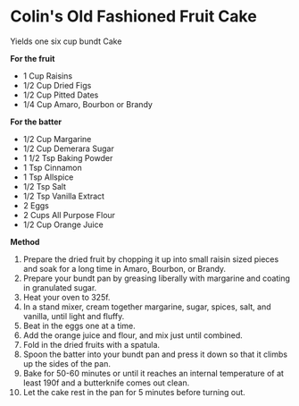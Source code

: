 # Colin's Old Fashioned Fruit Cake

Yields one six cup bundt Cake

**For the fruit**

* 1 Cup Raisins
* 1/2 Cup Dried Figs
* 1/2 Cup Pitted Dates
* 1/4 Cup Amaro, Bourbon or Brandy

**For the batter**

* 1/2 Cup Margarine
* 1/2 Cup Demerara Sugar
* 1 1/2 Tsp Baking Powder
* 1 Tsp Cinnamon
* 1 Tsp Allspice
* 1/2 Tsp Salt
* 1/2 Tsp Vanilla Extract
* 2 Eggs
* 2 Cups All Purpose Flour
* 1/2 Cup Orange Juice

**Method**

1. Prepare the dried fruit by chopping it up into small raisin sized pieces and soak for a long time in Amaro, Bourbon, or Brandy.
2. Prepare your bundt pan by greasing liberally with margarine and coating in granulated sugar.
3. Heat your oven to 325f.
4. In a stand mixer, cream together margarine, sugar, spices, salt, and vanilla, until light and fluffy.
5. Beat in the eggs one at a time.
6. Add the orange juice and flour, and mix just until combined.
7. Fold in the dried fruits with a spatula.
8. Spoon the batter into your bundt pan and press it down so that it climbs up the sides of the pan.
9. Bake for 50-60 minutes or until it reaches an internal temperature of at least 190f and a butterknife comes out clean.
10. Let the cake rest in the pan for 5 minutes before turning out.
